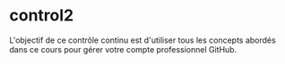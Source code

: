 # control2


L'objectif de ce contrôle continu est d'utiliser tous les concepts
abordés dans ce cours pour gérer votre compte professionnel GitHub.